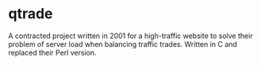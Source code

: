 # qtrade
A contracted project written in 2001 for a high-traffic website to solve their problem of server load when balancing traffic trades.
Written in C and replaced their Perl version.
